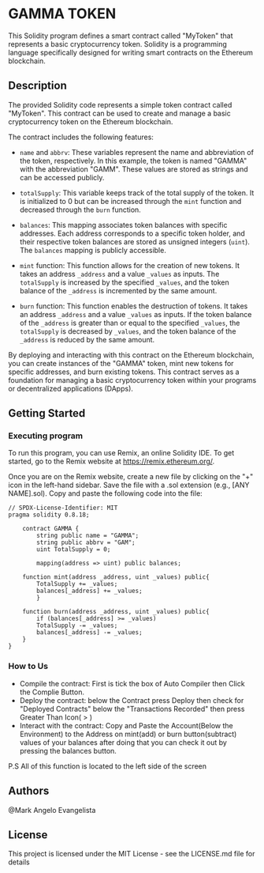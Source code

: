 # GAMMA TOKEN

This Solidity program defines a smart contract called "MyToken" that represents a basic cryptocurrency token. Solidity is a programming language specifically designed for writing smart contracts on the Ethereum blockchain.

## Description

The provided Solidity code represents a simple token contract called "MyToken". This contract can be used to create and manage a basic cryptocurrency token on the Ethereum blockchain. 

The contract includes the following features:

- `name` and `abbrv`: These variables represent the name and abbreviation of the token, respectively. In this example, the token is named "GAMMA" with the abbreviation "GAMM". These values are stored as strings and can be accessed publicly.

- `totalSupply`: This variable keeps track of the total supply of the token. It is initialized to 0 but can be increased through the `mint` function and decreased through the `burn` function.

- `balances`: This mapping associates token balances with specific addresses. Each address corresponds to a specific token holder, and their respective token balances are stored as unsigned integers (`uint`). The `balances` mapping is publicly accessible.

- `mint` function: This function allows for the creation of new tokens. It takes an address `_address` and a value `_values` as inputs. The `totalSupply` is increased by the specified `_values`, and the token balance of the `_address` is incremented by the same amount.

- `burn` function: This function enables the destruction of tokens. It takes an address `_address` and a value `_values` as inputs. If the token balance of the `_address` is greater than or equal to the specified `_values`, the `totalSupply` is decreased by `_values`, and the token balance of the `_address` is reduced by the same amount.

By deploying and interacting with this contract on the Ethereum blockchain, you can create instances of the "GAMMA" token, mint new tokens for specific addresses, and burn existing tokens. This contract serves as a foundation for managing a basic cryptocurrency token within your programs or decentralized applications (DApps).
## Getting Started

### Executing program
To run this program, you can use Remix, an online Solidity IDE. To get started, go to the Remix website at https://remix.ethereum.org/.

Once you are on the Remix website, create a new file by clicking on the "+" icon in the left-hand sidebar. Save the file with a .sol extension (e.g., [ANY NAME].sol). Copy and paste the following code into the file:
```
// SPDX-License-Identifier: MIT
pragma solidity 0.8.18;

    contract GAMMA {
        string public name = "GAMMA";
        string public abbrv = "GAM";
        uint TotalSupply = 0;

        mapping(address => uint) public balances;

    function mint(address _address, uint _values) public{
        TotalSupply += _values;
        balances[_address] += _values;
        }

    function burn(address _address, uint _values) public{
        if (balances[_address] >= _values)
        TotalSupply -= _values;
        balances[_address] -= _values;
    }
}   
```
### How to Us
- Compile the contract: First is tick the box of Auto Compiler then Click the Complie Button.
- Deploy the contract: below the Contract press Deploy then check for "Deployed Contracts" below the "Transactions Recorded" then press Greater Than Icon( > )
- Interact with the contract: Copy and Paste the Account(Below the Environment) to the Address on mint(add) or burn button(subtract) values of your balances after doing that you can check it out by pressing the balances button.

P.S All of this function is located to the left side of the screen
## Authors

@Mark Angelo Evangelista

## License

This project is licensed under the MIT License - see the LICENSE.md file for details
